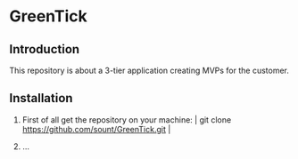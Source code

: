 # GreenTick

## Introduction
This repository is about a 3-tier application creating MVPs for the customer. 

## Installation
1. First of all get the repository on your machine: 
    | git clone https://github.com/sount/GreenTick.git |

2. ...